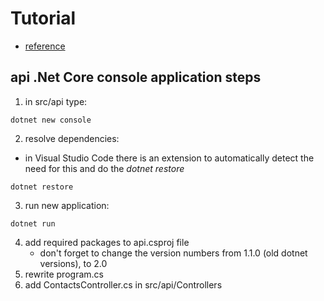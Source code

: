 # Tutorial #

* [reference](https://scotch.io/@rui/how-to-build-a-cross-platform-desktop-application-with-electron-and-net-core)

## api .Net Core console application steps ##

1. in src/api type:
```
dotnet new console
```
2. resolve dependencies:
* in Visual Studio Code there is an extension to automatically detect the need for this and do the *dotnet restore*
```
dotnet restore
```
3. run new application:
```
dotnet run
```
4. add required packages to api.csproj file
    * don't forget to change the version numbers from 1.1.0 (old dotnet versions), to 2.0
5. rewrite program.cs
6. add ContactsController.cs in src/api/Controllers
